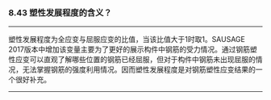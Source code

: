 ﻿### 8.43  塑性发展程度的含义？
---

塑性发展程度为全应变与屈服应变的比值，当该比值大于1时取1。SAUSAGE 2017版本中增加该变量主要为了更好的展示构件中钢筋的受力情况。通过钢筋塑性应变可以直观了解哪些位置的钢筋已经屈服，但对于构件中钢筋未出现屈服的情况，无法掌握钢筋的强度利用情况。因而塑性发展程度是对钢筋塑性应变结果的一个很好补充。


---
